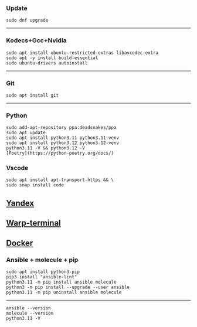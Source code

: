 ### Update
```
sudo dnf upgrade
```
--------------------------------------------------------------------
### Kodecs+Gcc+Nvidia
```
sudo apt install ubuntu-restricted-extras libavcodec-extra
sudo apt -y install build-essential
sudo ubuntu-drivers autoinstall
```
--------------------------------------------------------------------
### Git
```
sudo apt install git
```
--------------------------------------------------------------------
### Python
```
sudo add-apt-repository ppa:deadsnakes/ppa
sudo apt update
sudo apt install python3.11 python3.11-venv
sudo apt install python3.12 python3.12-venv
python3.11 -V && python3.12 -V
[Poetry](https://python-poetry.org/docs/)
```
### Vscode
```
sudo apt install apt-transport-https && \
sudo snap install code
```
[Yandex](https://browser.yandex.ru)
--------------------------------------------------------------------
[Warp-terminal](https://www.warp.dev)
--------------------------------------------------------------------
[Docker](https://docs.docker.com/desktop/install/ubuntu/#install-docker-desktop)
--------------------------------------------------------------------


### Ansible + molecule + pip
```
sudo apt install python3-pip
pip3 install "ansible-lint"
python3.11 -m pip install ansible molecule
python3 -m pip install --upgrade --user ansible
python3.11 -m pip uninstall ansible molecule
```
--------------------------------------------------------------------
```
ansible --version
molecule --version
python3.11 -V
